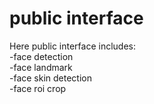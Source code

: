 # public interface    
     
Here public interface includes:   
-face detection   
-face landmark   
-face skin detection    
-face roi crop    
